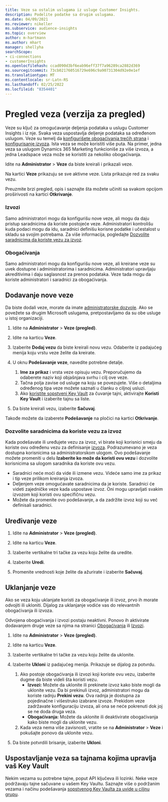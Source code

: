 ```yaml
---
title: Veze sa ostalim uslugama iz usluge Customer Insights.
description: Podelite podatke sa drugim uslugama.
ms.date: 04/09/2021
ms.reviewer: nikeller
ms.subservice: audience-insights
ms.topic: overview
author: m-hartmann
ms.author: mhart
manager: shellyha
searchScope:
- ci-connections
- customerInsights
ms.openlocfilehash: ccad090d3bf6eab96eff37f7a96289ca2882d369
ms.sourcegitcommit: 73cb021760516729e696c9a90731304d92e0e1ef
ms.translationtype: MT
ms.contentlocale: sr-Latn-RS
ms.lasthandoff: 02/25/2022
ms.locfileid: "8354401"
---
```

# <a name="connections-preview-overview"></a>Pregled veza (verzija za pregled)

Veze su ključ za omogućavanje deljenja podataka u uslugu Customer Insights i iz nje. Svaka veza uspostavlja deljenje podataka sa određenom uslugom. Veze su temelj da [konfigurišete obogaćivanja trećih strana](enrichment-hub.md) i [konfigurisanje izvoza](export-destinations.md). Ista veza se može koristiti više puta. Na primer, jedna veza sa uslugom Dynamics 365 Marketing funkcioniše za više izvoza, a jedna Leadspace veza može se koristiti za nekoliko obogaćivanja.

Idite na **Administrator** > **Veze** da biste kreirali i prikazali veze.

Na kartici **Veze** prikazuju se sve aktivne veze. Lista prikazuje red za svaku vezu. 

Preuzmite brzi pregled, opis i saznajte šta možete učiniti sa svakom opcijom proširivosti na kartici **Otkrivanje**.

### <a name="exports"></a>Izvozi

Samo administratori mogu da konfigurišu nove veze, ali mogu da daju pristup saradnicima da koriste postojeće veze. Administratori kontrolišu kuda podaci mogu da idu, saradnici definišu korisne podatke i učestalost u skladu sa svojim potrebama. Za više informacija, pogledajte [Dozvolite saradnicima da koriste vezu za izvoz](#allow-contributors-to-use-a-connection-for-exports).

### <a name="enrichments"></a>Obogaćivanja

Samo administratori mogu da konfigurišu nove veze, ali kreirane veze su uvek dostupne i administratorima i saradnicima. Administratori upravljaju akreditivima i daju saglasnost za prenos podataka. Veze tada mogu da koriste administratori i saradnici za obogaćivanja.

## <a name="add-a-new-connection"></a>Dodavanje nove veze

Da biste dodali veze, morate da imate [administratorske dozvole](permissions.md). Ako se povežete sa drugim Microsoft uslugama, pretpostavljamo da su obe usluge u istoj organizaciji.

1. Idite na **Administrator** > **Veze (pregled)**.

1. Idite na karticu **Veze**.

1. Izaberite **Dodaj vezu** da biste kreirali novu vezu. Odaberite iz padajućeg menija koju vrstu veze želite da kreirate.

1. U oknu **Podešavanje veze**, navedite potrebne detalje. 
   1. **Ime za prikaz** i vrsta veze opisuju vezu. Preporučujemo da odaberete naziv koji objašnjava svrhu i cilj ove veze.
   1. Tačna polja zavise od usluge na koju se povezujete. Više o detaljima određenog tipa veze možete saznati u članku o ciljnoj usluzi.
   1. Ako [koristite sopstveni Key Vault](use-azure-key-vault.md) za čuvanje tajni, aktivirajte **Koristi Key Vault** i izaberite tajnu sa liste.

1. Da biste kreirali vezu, izaberite **Sačuvaj**.

Takođe možete da izaberete **Podešavanje** na pločici na kartici **Otkrivanje**.

### <a name="allow-contributors-to-use-a-connection-for-exports"></a>Dozvolite saradnicima da koriste vezu za izvoz

Kada podešavate ili uređujete vezu za izvoz, vi birate koji korisnici smeju da koriste ovu određenu vezu za definisanje [izvoza](export-destinations.md). Podrazumevano je veza dostupna korisnicima sa administratorskom ulogom. Ovo podešavanje možete promeniti u delu **Izaberite ko može da koristi ovu vezu** i dozvolite korisnicima sa ulogom saradnika da koriste ovu vezu.

- Saradnici neće moći da vide ili izmene vezu. Videće samo ime za prikaz i tip veze prilikom kreiranja izvoza.
- Deljenjem veze omogućavate saradnicima da je koriste. Saradnici će videti zajedničke veze kada uspostave izvoz. Oni mogu upravljati svakim izvozom koji koristi ovu specifičnu vezu.
- Možete da promenite ovo podešavanje, a da zadržite izvoz koji su već definisali saradnici.

## <a name="edit-a-connection"></a>Uređivanje veze

1. Idite na **Administrator** > **Veze (pregled)**.

1. Idite na karticu **Veze**.

1. Izaberite vertikalne tri tačke za vezu koju želite da uredite.

1. Izaberite **Uredi**.

1. Promenite vrednosti koje želite da ažurirate i izaberite **Sačuvaj**.

## <a name="remove-a-connection"></a>Uklanjanje veze

Ako se veza koju uklanjate koristi za obogaćivanje ili izvoz, prvo ih morate odvojiti ili ukloniti. Dijalog za uklanjanje vodiće vas do relevantnih obogaćivanja ili izvoza. 

Odvojena obogaćivanja i izvozi postaju neaktivni. Ponovo ih aktivirate dodavanjem druge veze sa njima na stranici [Obogaćivanja](enrichment-hub.md) ili [Izvozi](export-destinations.md).

1. Idite na **Administrator** > **Veze (pregled)**.

1. Idite na karticu **Veze**.

1. Izaberite vertikalne tri tačke za vezu koju želite da uklonite.

1. Izaberite **Ukloni** iz padajućeg menija. Prikazuje se dijalog za potvrdu.

   1. Ako postoje obogaćivanja ili izvozi koji koriste ovu vezu, izaberite dugme da biste videli šta koristi vezu.
      - **Izvozi:** Možete da uklonite ili prekinete izvoz kako biste mogli da uklonite vezu. Da bi prekinuli izvoz, administratori mogu da koriste radnju **Prekini vezu**. Ova radnja je dostupna za pojedinačne i višestruko izabrane izvoze. Prekidom veze zadržavate konfiguraciju izvoza, ali ona se neće pokrenuti dok joj se ne doda druga veza.
      - **Obogaćivanja:** Možete da uklonite ili deaktivirate obogaćivanja kako biste mogli da uklonite vezu. 
   1. Kada veza nema više zavisnosti, vratite se na **Administrator** > **Veze** i pokušajte ponovo da uklonite vezu.

1. Da biste potvrdili brisanje, izaberite **Ukloni**.

## <a name="set-up-connections-with-secrets-managed-by-your-own-key-vault"></a>Uspostavljanje veza sa tajnama kojima upravlja vaš Key Vault

Nekim vezama su potrebne tajne, poput API ključeva ili lozinki. Neke veze podržavaju tajne sačuvane u vašem Key Vaultu. Saznajte više o podržanim vezama i načinu podešavanja [sopstvenog Key Vaulta za uvide u ciljnu grupu](use-azure-key-vault.md).

